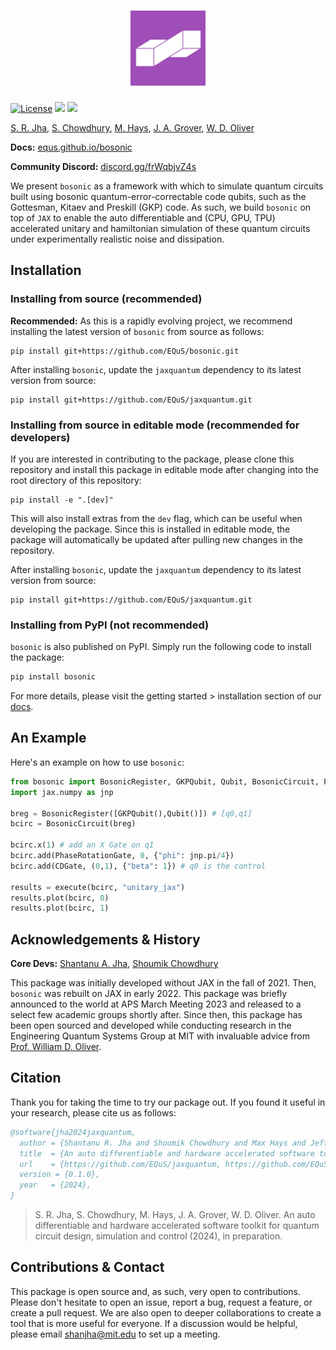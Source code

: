 <h1 align="center">
    <img src="https://github.com/EQuS/bosonic/raw/main/docs/assets/logo_sq.png" height="120" alt="bosonic logo">
</h1>


[![License](https://img.shields.io/github/license/EQuS/bosonic.svg?style=popout-square)](https://opensource.org/license/apache-2-0) [![](https://img.shields.io/github/release/EQuS/bosonic.svg?style=popout-square)](https://github.com/EQuS/bosonic/releases) [![](https://img.shields.io/pypi/dm/bosonic.svg?style=popout-square)](https://pypi.org/project/bosonic/)

[S. R. Jha](https://github.com/Phionx), [S. Chowdhury](https://github.com/shoumikdc), [M. Hays](https://scholar.google.com/citations?user=06z0MjwAAAAJ), [J. A. Grover](https://scholar.google.com/citations?user=igewch8AAAAJ), [W. D. Oliver](https://scholar.google.com/citations?user=4vNbnqcAAAAJ&hl=en)

**Docs:** [equs.github.io/bosonic](https://equs.github.io/bosonic)

**Community Discord:** [discord.gg/frWqbjvZ4s](https://discord.gg/frWqbjvZ4s)


We present `bosonic` as a framework with which to simulate quantum circuits built using bosonic quantum-error-correctable code qubits, such as the Gottesman, Kitaev and Preskill (GKP) code. As such, we build `bosonic` on top of `JAX` to enable the auto differentiable and (CPU, GPU, TPU) accelerated unitary and hamiltonian simulation of these quantum circuits under experimentally realistic noise and dissipation.


## Installation


### Installing from source (recommended)

**Recommended:** As this is a rapidly evolving project, we recommend installing the latest version of `bosonic` from source as follows:
```
pip install git+https://github.com/EQuS/bosonic.git
```

After installing `bosonic`, update the `jaxquantum` dependency to its latest version from source:
```
pip install git+https://github.com/EQuS/jaxquantum.git
```

### Installing from source in editable mode (recommended for developers)

If you are interested in contributing to the package, please clone this repository and install this package in editable mode after changing into the root directory of this repository:
```
pip install -e ".[dev]"
```
This will also install extras from the `dev` flag, which can be useful when developing the package. Since this is installed in editable mode, the package will automatically be updated after pulling new changes in the repository. 

After installing `bosonic`, update the `jaxquantum` dependency to its latest version from source:
```
pip install git+https://github.com/EQuS/jaxquantum.git
```

### Installing from PyPI (not recommended)

`bosonic` is also published on PyPI. Simply run the following code to install the package:

```bash
pip install bosonic
```

For more details, please visit the getting started > installation section of our [docs](https://equs.github.io/bosonic/getting_started/installation.html).


## An Example

Here's an example on how to use `bosonic`:

```python
from bosonic import BosonicRegister, GKPQubit, Qubit, BosonicCircuit, PhaseRotationGate, CDGate, execute
import jax.numpy as jnp

breg = BosonicRegister([GKPQubit(),Qubit()]) # [q0,q1]
bcirc = BosonicCircuit(breg)

bcirc.x(1) # add an X Gate on q1
bcirc.add(PhaseRotationGate, 0, {"phi": jnp.pi/4}) 
bcirc.add(CDGate, (0,1), {"beta": 1}) # q0 is the control

results = execute(bcirc, "unitary_jax")
results.plot(bcirc, 0)
results.plot(bcirc, 1)
```

## Acknowledgements & History

**Core Devs:** [Shantanu A. Jha](https://github.com/Phionx), [Shoumik Chowdhury](https://github.com/shoumikdc)


This package was initially developed without JAX in the fall of 2021. Then, `bosonic` was rebuilt on JAX in early 2022. This package was briefly announced to the world at APS March Meeting 2023 and released to a select few academic groups shortly after. Since then, this package has been open sourced and developed while conducting research in the Engineering Quantum Systems Group at MIT with invaluable advice from [Prof. William D. Oliver](https://equs.mit.edu/william-d-oliver/). 

## Citation

Thank you for taking the time to try our package out. If you found it useful in your research, please cite us as follows:

```bibtex
@software{jha2024jaxquantum,
  author = {Shantanu R. Jha and Shoumik Chowdhury and Max Hays and Jeff A. Grover and William D. Oliver},
  title  = {An auto differentiable and hardware accelerated software toolkit for quantum circuit design, simulation and control},
  url    = {https://github.com/EQuS/jaxquantum, https://github.com/EQuS/bosonic, https://github.com/EQuS/qcsys},
  version = {0.1.0},
  year   = {2024},
}
```
> S. R. Jha, S. Chowdhury, M. Hays, J. A. Grover, W. D. Oliver. An auto differentiable and hardware accelerated software toolkit for quantum circuit design, simulation and control (2024), in preparation.


## Contributions & Contact

This package is open source and, as such, very open to contributions. Please don't hesitate to open an issue, report a bug, request a feature, or create a pull request. We are also open to deeper collaborations to create a tool that is more useful for everyone. If a discussion would be helpful, please email [shanjha@mit.edu](mailto:shanjha@mit.edu) to set up a meeting. 

